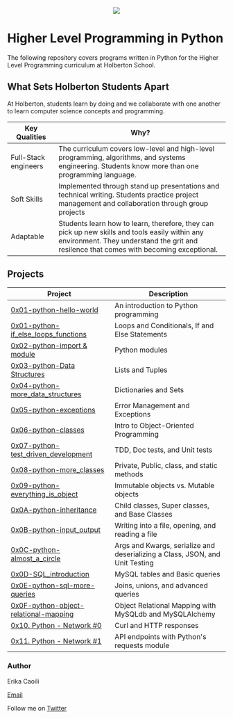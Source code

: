 <p align="center">
<img src="https://i.ibb.co/nMtRXQR/Holberton.png">
</p>

# Higher Level Programming in Python

The following repository covers programs written in Python for the Higher Level Programming curriculum at Holberton School.

## What Sets Holberton Students Apart

At Holberton, students learn by doing and we collaborate with one another to learn computer science concepts and programming. 

| Key Qualities | Why? |
| --- | --- |
| Full-Stack engineers | The curriculum covers low-level and high-level programming, algorithms, and systems engineering. Students know more than one programming language.
| Soft Skills | Implemented through stand up presentations and technical writing. Students practice project management and collaboration through group projects |
| Adaptable | Students learn how to learn, therefore, they can pick up new skills and tools easily within any environment. They understand the grit and resilence that comes with becoming exceptional. |

## Projects
| Project | Description |
| --- | --- |
| [0x01-python-hello-world](https://github.com/ecaoili24/holbertonschool-higher_level_programming/tree/master/0x00-python-hello_world) | An introduction to Python programming |
| [0x01-python-if_else_loops_functions](https://github.com/ecaoili24/holbertonschool-higher_level_programming/tree/master/0x01-python-if_else_loops_functions) | Loops and Conditionals, If and Else Statements |
| [0x02-python-import & module](https://github.com/ecaoili24/holbertonschool-higher_level_programming/tree/master/0x02-python-import_modules) | Python modules |
| [0x03-python-Data Structures](https://github.com/ecaoili24/holbertonschool-higher_level_programming/tree/master/0x03-python-data_structures) | Lists and Tuples |
| [0x04-python-more_data_structures](https://github.com/ecaoili24/holbertonschool-higher_level_programming/tree/master/0x04-python-more_data_structures) | Dictionaries and Sets |
| [0x05-python-exceptions](https://github.com/ecaoili24/holbertonschool-higher_level_programming/tree/master/0x05-python-exceptions) | Error Management and Exceptions |
| [0x06-python-classes](https://github.com/ecaoili24/holbertonschool-higher_level_programming/tree/master/0x06-python-classes) | Intro to Object-Oriented Programming |
| [0x07-python-test_driven_development](https://github.com/ecaoili24/holbertonschool-higher_level_programming/tree/master/0x07-python-test_driven_development) | TDD, Doc tests, and Unit tests |
|[0x08-python-more_classes](https://github.com/ecaoili24/holbertonschool-higher_level_programming/tree/master/0x08-python-more_classes) | Private, Public, class, and static methods |
| [0x09-python-everything_is_object](https://github.com/ecaoili24/holbertonschool-higher_level_programming/tree/master/0x09-python-everything_is_object) | Immutable objects vs. Mutable objects |
| [0x0A-python-inheritance](https://github.com/ecaoili24/holbertonschool-higher_level_programming/tree/master/0x0A-python-inheritance) | Child classes, Super classes, and Base Classes |
| [0x0B-python-input_output](https://github.com/ecaoili24/holbertonschool-higher_level_programming/tree/master/0x0B-python-input_output) | Writing into a file, opening, and reading a file |
| [0x0C-python-almost_a_circle](https://github.com/ecaoili24/holbertonschool-higher_level_programming/tree/master/0x0C-python-almost_a_circle) | Args and Kwargs, serialize and deserializing a Class, JSON, and Unit Testing |
| [0x0D-SQL_introduction](https://github.com/ecaoili24/holbertonschool-higher_level_programming/tree/master/0x0D-SQL_introduction) | MySQL tables and Basic queries |
| [0x0E-python-sql-more-queries](https://github.com/ecaoili24/holbertonschool-higher_level_programming/tree/master/0x0E-SQL_more_queries) | Joins, unions, and advanced queries |
| [0x0F-python-object-relational-mapping](https://github.com/ecaoili24/holbertonschool-higher_level_programming/tree/master/0x0F-python-object_relational_mapping) | Object Relational Mapping with MySQLdb and MySQLAlchemy |
| [0x10. Python - Network #0](https://github.com/ecaoili24/holbertonschool-higher_level_programming/tree/master/0x10-python-network_0) | Curl and HTTP responses |
| [0x11. Python - Network #1](https://github.com/ecaoili24/holbertonschool-higher_level_programming/tree/master/0x11-python-network_1) | API endpoints with Python's requests module |


### Author

Erika Caoili

[Email](erika.caoili@gmail.com)

Follow me on [Twitter](https://twitter.com/CaoiliErika)
